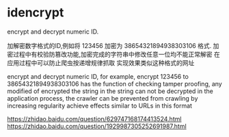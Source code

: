 # idencrypt
encrypt and decrypt numeric ID.

 加解密数字格式的ID,例如将 123456 加密为 38654321894938303106 格式.
 加密过程中有校验防篡改功能,加密完成的字符串中修改任意一位均不能正常解密
 在应用过程中可以防止爬虫按递增规律抓取
 实现效果类似这种格式的网址 
 
 encrypt and decrypt numeric ID, for example, encrypt 123456 to 38654321894938303106
 has the function of checking tamper proofing, any modified of encrypted  the string in the string can not be decrypted
 in the application process, the crawler can be prevented from crawling by increasing regularity
 achieve effects similar to URLs in this format 
 
 https://zhidao.baidu.com/question/629747168174413524.html
 https://zhidao.baidu.com/question/1929987305252691987.html
